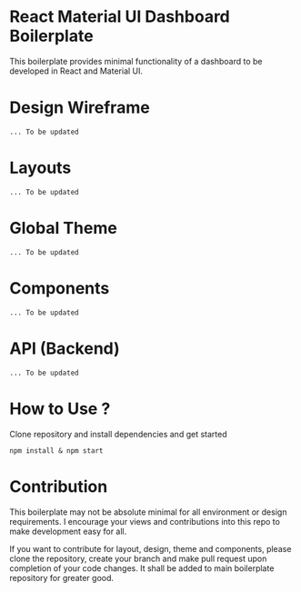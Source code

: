 # React Material UI Dashboard Boilerplate

This boilerplate provides minimal functionality of a dashboard to be developed in React and Material UI. 

# Design Wireframe 
    ... To be updated 
# Layouts
    ... To be updated 

# Global Theme 
    ... To be updated
# Components

    ... To be updated

# API (Backend)

    ... To be updated

# How to Use ?

Clone repository and install dependencies and get started

```
npm install & npm start
```

# Contribution

This boilerplate may not be absolute minimal for all environment or design requirements. I encourage your views and contributions into this repo to make development easy for all.

If you want to contribute for layout, design, theme and components, please clone the repository, create your branch and make pull request upon completion of your code changes. It shall be added to main boilerplate repository for greater good.
